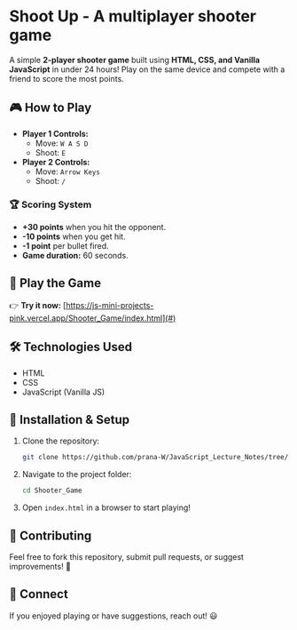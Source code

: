 # Shoot Up - A multiplayer shooter game

A simple **2-player shooter game** built using **HTML, CSS, and Vanilla JavaScript** in under 24 hours! Play on the same device and compete with a friend to score the most points.

## 🎮 How to Play
- **Player 1 Controls:**
  - Move: `W A S D`
  - Shoot: `E`
- **Player 2 Controls:**
  - Move: `Arrow Keys`
  - Shoot: `/`

### 🏆 Scoring System
- **+30 points** when you hit the opponent.
- **-10 points** when you get hit.
- **-1 point** per bullet fired.
- **Game duration:** 60 seconds.

## 🚀 Play the Game
👉 **Try it now:** [https://js-mini-projects-pink.vercel.app/Shooter_Game/index.html](#)

## 🛠️ Technologies Used
- HTML
- CSS
- JavaScript (Vanilla JS)

## 📝 Installation & Setup
1. Clone the repository:
   ```bash
   git clone https://github.com/prana-W/JavaScript_Lecture_Notes/tree/main/07_Projects/Shooter_Game
   ```
2. Navigate to the project folder:
   ```bash
   cd Shooter_Game
   ```
3. Open `index.html` in a browser to start playing!

## 🤝 Contributing
Feel free to fork this repository, submit pull requests, or suggest improvements! 🚀

## 📢 Connect
If you enjoyed playing or have suggestions, reach out! 😃 
